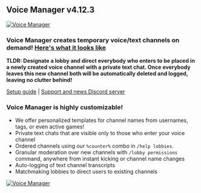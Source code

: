 ## Voice Manager v4.12.3

<a href="https://top.gg/bot/601347755046076427">
    <img src="https://top.gg/api/widget/status/601347755046076427.svg" alt="Voice Manager" />
</a>

### Voice Manager creates temporary voice/text channels on demand! [Here's what it looks like](https://i.imgur.com/xNKVC2B.mp4)

**TLDR: Designate a lobby and direct everybody who enters to be placed in a newly created voice channel with a private text chat. Once everybody leaves this new channel both will be automatically deleted and logged, leaving no clutter behind!**

[Setup guide](https://github.com/BestMordaEver/Voice-Manager/wiki/Setup-Guide) | [Support and news Discord server](https://discord.gg/tqj6jvT)


### Voice Manager is highly customizable!
- We offer personalized templates for channel names from usernames, tags, or even active games!
- Private text chats that are visible only to those who enter your voice channel
- Ordered channels using our `%counter%` combo in `/help lobbies`.
- Granular moderation over new channels with `/lobby permissions` command, anywhere from instant kicking or channel name changes
- Auto-logging of text channel transcripts
- Matchmaking lobbies to direct users to existing channels

<a href="https://top.gg/bot/601347755046076427">
    <img src="https://top.gg/api/widget/601347755046076427.svg" alt="Voice Manager" />
</a>
